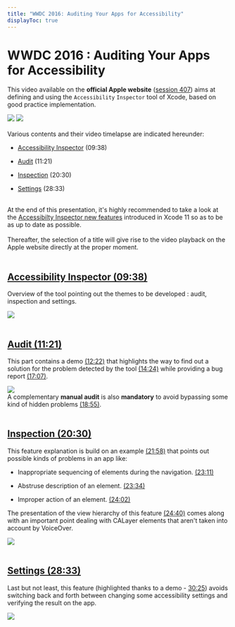 ```yaml
---
title: "WWDC 2016: Auditing Your Apps for Accessibility"
displayToc: true
---
```


# WWDC 2016 : Auditing Your Apps for Accessibility 

This video available on the **official Apple website** ([session 407](https://developer.apple.com/videos/play/wwdc2016/407/)) aims at defining and using the `Accessibility`&nbsp;`Inspector` tool of Xcode, based on good practice implementation.

![](../../../../images/iOSdev/wwdc16-logo.png)
![](../../../../images/iOSdev/wwdc16-407.png)
<br><br>Various contents and their video timelapse are indicated hereunder:

- [Accessibility&nbsp;Inspector](#accessibility-inspector-0938) (09:38)

- [Audit](#audit-1121) (11:21)

- [Inspection](#inspection-2030) (20:30)

- [Settings](#settings-2833) (28:33)

<br>At the end of this presentation, it's highly recommended to take a look at the [Accessibilty&nbsp;Inspector new&nbsp;features](../../2019/#accessibility-inspector) introduced in Xcode&nbsp;11 so as to be as up to date as possible.
<br><br>Thereafter, the selection of a title will give rise to the video playback on the Apple website directly at the proper moment.
<br><br>
## [Accessibility&nbsp;Inspector (09:38)](https://developer.apple.com/videos/play/wwdc2016/407/?time=578)
Overview of the tool pointing out the themes to be developed : audit, inspection and settings.

![](../../../../images/iOSdev/wwdc16-407-AccessibilityInspector.png)
<br><br>
## [Audit (11:21)](https://developer.apple.com/videos/play/wwdc2016/407/?time=681)
This part contains a demo [(12:22)](https://developer.apple.com/videos/play/wwdc2016/407/?time=742) that highlights the way to find out a solution for the problem detected by the tool [(14:24)](https://developer.apple.com/videos/play/wwdc2016/407/?time=864) while providing a bug report [(17:07)](https://developer.apple.com/videos/play/wwdc2016/407/?time=1027).

![](../../../../images/iOSdev/wwdc16-407-Audit.png)
<br>A complementary **manual audit** is also **mandatory** to avoid bypassing some kind of hidden problems [(18:55)](https://developer.apple.com/videos/play/wwdc2016/407/?time=1135).
<br><br>
## [Inspection (20:30)](https://developer.apple.com/videos/play/wwdc2016/407/?time=1230)
This feature explanation is build on an example [(21:58)](https://developer.apple.com/videos/play/wwdc2016/407/?time=1318) that points out possible kinds of problems in an app like:
- Inappropriate sequencing of elements during the navigation. [(23:11)](https://developer.apple.com/videos/play/wwdc2016/407/?time=1391)

- Abstruse description of an element. [(23:34)](https://developer.apple.com/videos/play/wwdc2016/407/?time=1414)

- Improper action of an element. [(24:02)](https://developer.apple.com/videos/play/wwdc2016/407/?time=1442)

The presentation of the view hierarchy of this feature [(24:40)](https://developer.apple.com/videos/play/wwdc2016/407/?time=1480) comes along with an important point dealing with CALayer elements that aren't taken into account by VoiceOver.

![](../../../../images/iOSdev/wwdc16-407-Inspection.png)
<br><br>
## [Settings (28:33)](https://developer.apple.com/videos/play/wwdc2016/407/?time=1713)
Last but not least, this feature (highlighted thanks to a demo - [30:25](https://developer.apple.com/videos/play/wwdc2016/407/?time=1825)) avoids switching back and forth between changing some accessibility settings and verifying the result on the app.

![](../../../../images/iOSdev/wwdc16-407-Settings.png)
